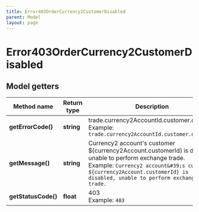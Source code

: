 ```yaml
---
title: Error403OrderCurrency2CustomerDisabled
parent: Model
layout: page
---
```


# Error403OrderCurrency2CustomerDisabled

## Model getters

Method name | Return type | Description | Notes
------------ | ------------- | ------------- | -------------
**getErrorCode()** | **string** | trade.currency2AccountId.customer.disabled <br>Example: `trade.currency2AccountId.customer.disabled` |
**getMessage()** | **string** | Currency2 account's customer ${currency2Account.customerId} is disabled, unable to perform exchange trade. <br>Example: `Currency2 account&#39;s customer ${currency2Account.customerId} is disabled, unable to perform exchange trade.` |
**getStatusCode()** | **float** | 403 <br>Example: `403` |

